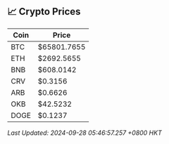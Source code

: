 ## 📈 Crypto Prices

| Coin | Price |
| ---- | ----- |
| BTC | $65801.7655 |
| ETH | $2692.5655 |
| BNB | $608.0142 |
| CRV | $0.3156 |
| ARB | $0.6626 |
| OKB | $42.5232 |
| DOGE | $0.1237 |

_Last Updated: 2024-09-28 05:46:57.257 +0800 HKT_